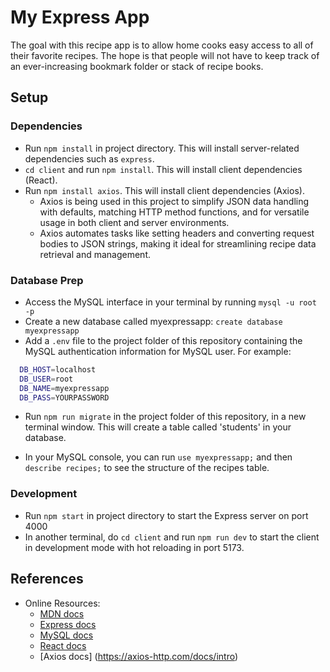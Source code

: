 # My Express App

The goal with this recipe app is to allow home cooks easy access to all of their favorite recipes. The hope is that people will not have to keep track of an ever-increasing bookmark folder or stack of recipe books.

## Setup

### Dependencies

- Run `npm install` in project directory. This will install server-related dependencies such as `express`.
- `cd client` and run `npm install`. This will install client dependencies (React).
- Run `npm install axios`. This will install client dependencies (Axios).
  - Axios is being used in this project to simplify JSON data handling with defaults, matching HTTP method functions, and for versatile usage in both client and server environments.
  - Axios automates tasks like setting headers and converting request bodies to JSON strings, making it ideal for streamlining recipe data retrieval and management.

### Database Prep

- Access the MySQL interface in your terminal by running `mysql -u root -p`
- Create a new database called myexpressapp: `create database myexpressapp `
- Add a `.env` file to the project folder of this repository containing the MySQL authentication information for MySQL user. For example:

```bash
  DB_HOST=localhost
  DB_USER=root
  DB_NAME=myexpressapp
  DB_PASS=YOURPASSWORD
```

- Run `npm run migrate` in the project folder of this repository, in a new terminal window. This will create a table called 'students' in your database.

- In your MySQL console, you can run `use myexpressapp;` and then `describe recipes;` to see the structure of the recipes table.

### Development

- Run `npm start` in project directory to start the Express server on port 4000
- In another terminal, do `cd client` and run `npm run dev` to start the client in development mode with hot reloading in port 5173.

## References

- Online Resources:
  - [MDN docs](https://developer.mozilla.org/en-US/)
  - [Express docs](https://expressjs.com/en/api.html)
  - [MySQL docs](https://dev.mysql.com/doc/refman/8.0/en/database-use.html)
  - [React docs](https://reactjs.org/docs/hello-world.html)
  - [Axios docs] (https://axios-http.com/docs/intro)
